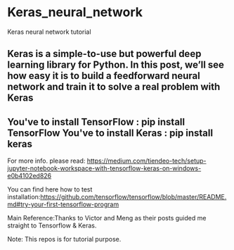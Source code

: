 # Keras_neural_network
Keras neural network tutorial

Keras is a simple-to-use but powerful deep learning library for Python. In this post, we’ll see how easy it is to build a feedforward neural network and train it to solve a real problem with Keras
----------------------------------
You've to install TensorFlow : pip install TensorFlow
You've to install Keras : pip install keras
----------------------------------
For more info. please read: https://medium.com/tiendeo-tech/setup-jupyter-notebook-workspace-with-tensorflow-keras-on-windows-e0b4102ed826

You can find here how to test installation:https://github.com/tensorflow/tensorflow/blob/master/README.md#try-your-first-tensorflow-program

Main Reference:Thanks to Victor and Meng as their posts guided me straight to Tensorflow & Keras.


Note: This repos is for tutorial purpose.
